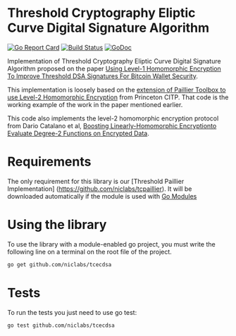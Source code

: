 # Threshold Cryptography Eliptic Curve Digital Signature Algorithm

[![Go Report Card](https://goreportcard.com/badge/github.com/niclabs/tcecdsa?a=0)](https://goreportcard.com/report/github.com/niclabs/tcecdsa)
[![Build Status](https://travis-ci.org/niclabs/tcecdsa.svg?branch=master&a=0)](https://travis-ci.org/niclabs/tcecdsa)
[![GoDoc](https://godoc.org/github.com/niclabs/tcecdsa?status.svg&a=0)](https://godoc.org/github.com/niclabs/tcecdsa)

Implementation of Threshold Cryptography Eliptic Curve Digital Signature Algorithm proposed on the paper 
[Using Level-1 Homomorphic Encryption To Improve Threshold DSA Signatures For Bitcoin Wallet Security](http://www.cs.haifa.ac.il/~orrd/LC17/paper72.pdf).


This implementation is loosely based on the 
[extension of Paillier Toolbox to use Level-2 Homomorphic Encryption](https://github.com/citp/ThresholdECDSA) from Princeton CITP. 
That code is the working example of the work in the paper mentioned earlier.
 
This code also implements the level-2 homomorphic encryption protocol from Dario Catalano et al,
[Boosting Linearly-Homomorphic Encryptionto Evaluate Degree-2 Functions on Encrypted Data](https://eprint.iacr.org/2014/813.pdf).

# Requirements

The only requirement for this library is our [Threshold Paillier Implementation] (https://github.com/niclabs/tcpaillier). It will be downloaded automatically if the module is used with [Go Modules](https://blog.golang.org/using-go-modules)

# Using the library

To use the library with a module-enabled go project, you must write the following line on a terminal on the root file of the project.

```bash
go get github.com/niclabs/tcecdsa
```

# Tests

To run the tests you just need to use go test:

```bash
go test github.com/niclabs/tcecdsa
```

